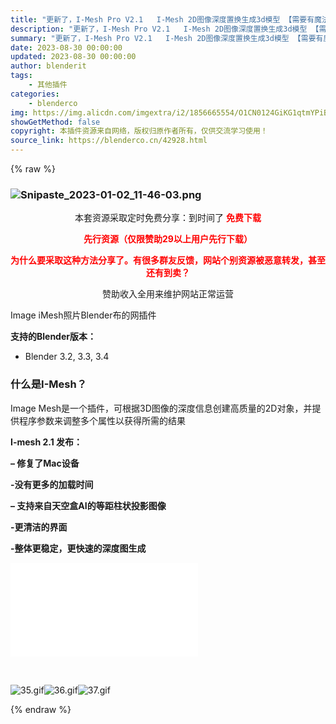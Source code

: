 ```yaml
---
title: "更新了，I-Mesh Pro V2.1   I-Mesh 2D图像深度置换生成3d模型 【需要有魔法网才会有生成按钮】"
description: "更新了，I-Mesh Pro V2.1   I-Mesh 2D图像深度置换生成3d模型 【需要有魔法网才会有生成按钮】"
summary: "更新了，I-Mesh Pro V2.1   I-Mesh 2D图像深度置换生成3d模型 【需要有魔法网才会有生成按钮】"
date: 2023-08-30 00:00:00
updated: 2023-08-30 00:00:00
author: blenderit
tags: 
    - 其他插件
categories:
    - blenderco
img: https://img.alicdn.com/imgextra/i2/1856665554/O1CN0124GiKG1qtmYPiB3Q2_!!1856665554.png
showGetMethod: false
copyright: 本插件资源来自网络，版权归原作者所有，仅供交流学习使用！
source_link: https://blenderco.cn/42928.html
---
```


{% raw %}
<h3><img class="aligncenter" src="https://img.alicdn.com/imgextra/i2/1856665554/O1CN0124GiKG1qtmYPiB3Q2_!!1856665554.png" alt="Snipaste_2023-01-02_11-46-03.png"></h3><p style="text-align: center;">本套资源采取定时免费分享：到时间了 <strong><span style="color: #ff0000;">免费下载</span></strong></p><p style="text-align: center;"><span style="color: #ff0000;"><strong>先行资源（仅限赞助29以上用户先行下载）</strong></span></p><p style="text-align: center;"><span style="color: #ff0000;"><strong>为什么要采取这种方法分享了。有很多群友反馈，网站个别资源被恶意转发，甚至还有到卖？</strong></span></p><p style="text-align: center;">赞助收入全用来维护网站正常运营</p><p>Image iMesh照片Blender布的网插件</p><p><strong>支持的Blender版本：</strong></p><ul>
<li>Blender 3.2, 3.3, 3.4</li>
</ul><h3>什么是I-Mesh？</h3><p>Image Mesh是一个插件，可根据3D图像的深度信息创建高质量的2D对象，并提供程序参数来调整多个属性以获得所需的结果</p><p><b>I-mesh 2.1 发布：</b></p><p><b>– 修复了Mac设备</b></p><p><b>-没有更多的加载时间</b></p><p><b>– 支持来自天空盒AI的等距柱状投影图像</b></p><p><b>-更清洁的界面</b></p><p><b>-整体更稳定，更快速的深度图生成</b></p><div id="external-video-15528ec06a" class="external-video"><iframe frameborder="0" src="//player.bilibili.com/player.html?aid=434669667&amp;bvid=BV113411U7og&amp;cid=947915846&amp;page=1" allowfullscreen="true"></iframe></div><p> </p><p><img src="https://img.alicdn.com/imgextra/i1/1856665554/O1CN01PQBEZo1qtmYQN2qdj_!!1856665554.gif" alt="35.gif"><img src="https://img.alicdn.com/imgextra/i3/1856665554/O1CN01FQQHVC1qtmYRmnpSy_!!1856665554.gif" alt="36.gif"><img src="https://img.alicdn.com/imgextra/i3/1856665554/O1CN01xyAXHe1qtmYRMdegt_!!1856665554.gif" alt="37.gif"></p>
<div style="display: none">blenderco</div>
{% endraw %}